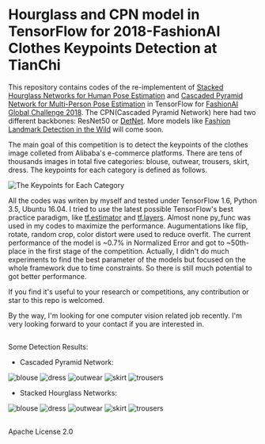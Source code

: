 # Hourglass and CPN model in TensorFlow for 2018-FashionAI Clothes Keypoints Detection at TianChi

This repository contains codes of the re-implementent of [Stacked Hourglass Networks for Human Pose Estimation](https://arxiv.org/abs/1603.06937) and [Cascaded Pyramid Network for Multi-Person Pose Estimation](https://arxiv.org/abs/1711.07319) in TensorFlow for [FashionAI Global Challenge 2018](https://tianchi.aliyun.com/competition/introduction.htm?spm=5176.11165261.5678.1.669c2ec5y232FN&raceId=231648). The CPN(Cascaded Pyramid Network) here had two different backbones: ResNet50 or [DetNet](https://arxiv.org/abs/1804.06215). More models like [Fashion Landmark Detection in the Wild](https://arxiv.org/abs/1608.03049) will come soon.

The main goal of this competition is to detect the keypoints of the clothes image colleted from Alibaba's e-commerce platforms. There are tens of thousands images in total five categories: blouse, outwear, trousers, skirt, dress. The keypoints for each category is defined as follows.

![](demos/outline.jpg "The Keypoints for Each Category")

All the codes was writen by myself and tested under TensorFlow 1.6, Python 3.5, Ubuntu 16.04. I tried to use the latest possible TensorFlow's best practice paradigm, like [tf.estimator](https://www.tensorflow.org/api_docs/python/tf/estimator) and [tf.layers](https://www.tensorflow.org/api_docs/python/tf/layers). Almost none py_func was used in my codes to maximize the performance. Augumentations like flip, rotate, random crop, color distort were used to reduce overfit. The current performance of the model is ~0.7% in Normalized Error and got to ~50th-place in the first stage of the competition. Actually, I didn't do much experiments to find the best parameter of the models but focused on the whole framework due to time constraints. So there is still much potential to got better performance.
   
If you find it's useful to your research or competitions, any contribution or star to this repo is welcomed.

By the way, I'm looking for one computer vision related job recently. I'm very looking forward to your contact if you are interested in.

## ##
Some Detection Results:

- Cascaded Pyramid Network:
  
![](demos/cpn/blouse.jpg "blouse")
![](demos/cpn/dress.jpg "dress")
![](demos/cpn/outwear.jpg "outwear")
![](demos/cpn/skirt.jpg "skirt")
![](demos/cpn/trousers.jpg "trousers")

- Stacked Hourglass Networks:

![](demos/hg/blouse.jpg "blouse")
![](demos/hg/dress.jpg "dress")
![](demos/hg/outwear.jpg "outwear")
![](demos/hg/skirt.jpg "skirt")
![](demos/hg/trousers.jpg "trousers")

## ##
Apache License 2.0